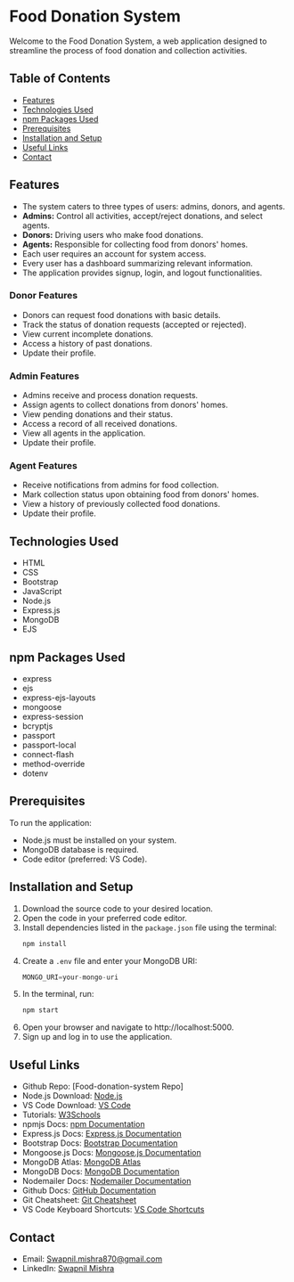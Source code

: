 # Food Donation System

Welcome to the Food Donation System, a web application designed to streamline the process of food donation and collection activities.

## Table of Contents
* [Features](#features)
* [Technologies Used](#technologies-used)
* [npm Packages Used](#npm-packages-used)
* [Prerequisites](#prerequisites)
* [Installation and Setup](#installation-and-setup)
* [Useful Links](#useful-links)
* [Contact](#contact)

## Features
- The system caters to three types of users: admins, donors, and agents.
- **Admins:** Control all activities, accept/reject donations, and select agents.
- **Donors:** Driving users who make food donations.
- **Agents:** Responsible for collecting food from donors' homes.
- Each user requires an account for system access.
- Every user has a dashboard summarizing relevant information.
- The application provides signup, login, and logout functionalities.

### Donor Features
- Donors can request food donations with basic details.
- Track the status of donation requests (accepted or rejected).
- View current incomplete donations.
- Access a history of past donations.
- Update their profile.

### Admin Features
- Admins receive and process donation requests.
- Assign agents to collect donations from donors' homes.
- View pending donations and their status.
- Access a record of all received donations.
- View all agents in the application.
- Update their profile.

### Agent Features
- Receive notifications from admins for food collection.
- Mark collection status upon obtaining food from donors' homes.
- View a history of previously collected food donations.
- Update their profile.

## Technologies Used
- HTML
- CSS
- Bootstrap
- JavaScript
- Node.js
- Express.js
- MongoDB
- EJS

## npm Packages Used
- express
- ejs
- express-ejs-layouts
- mongoose
- express-session
- bcryptjs
- passport
- passport-local
- connect-flash
- method-override
- dotenv

## Prerequisites
To run the application:
- Node.js must be installed on your system.
- MongoDB database is required.
- Code editor (preferred: VS Code).

## Installation and Setup
1. Download the source code to your desired location.
2. Open the code in your preferred code editor.
3. Install dependencies listed in the `package.json` file using the terminal:
	```sh
	npm install
	```
4. Create a `.env` file and enter your MongoDB URI:
	```js
	MONGO_URI=your-mongo-uri
	```
5. In the terminal, run:
	```sh
	npm start
	```
6. Open your browser and navigate to http://localhost:5000.
7. Sign up and log in to use the application.

## Useful Links
- Github Repo: [Food-donation-system Repo]
- Node.js Download: [Node.js](https://nodejs.org/)
- VS Code Download: [VS Code](https://code.visualstudio.com/)
- Tutorials: [W3Schools](https://www.w3schools.com/)
- npmjs Docs: [npm Documentation](https://docs.npmjs.com/)
- Express.js Docs: [Express.js Documentation](https://expressjs.com/)
- Bootstrap Docs: [Bootstrap Documentation](https://getbootstrap.com/docs/5.1/getting-started/introduction/)
- Mongoose.js Docs: [Mongoose.js Documentation](https://mongoosejs.com/docs/index.html)
- MongoDB Atlas: [MongoDB Atlas](https://www.mongodb.com/cloud/atlas/register)
- MongoDB Docs: [MongoDB Documentation](https://docs.mongodb.com/manual/introduction/)
- Nodemailer Docs: [Nodemailer Documentation](https://nodemailer.com/)
- Github Docs: [GitHub Documentation](https://docs.github.com/en/get-started/quickstart/hello-world)
- Git Cheatsheet: [Git Cheatsheet](https://education.github.com/git-cheat-sheet-education.pdf)
- VS Code Keyboard Shortcuts: [VS Code Shortcuts](https://code.visualstudio.com/shortcuts/keyboard-shortcuts-windows.pdf)

## Contact
- Email: Swapnil.mishra870@gmail.com
- LinkedIn: [Swapnil Mishra](https://www.linkedin.com/in/swapnil-mishra-153a271aa/)
